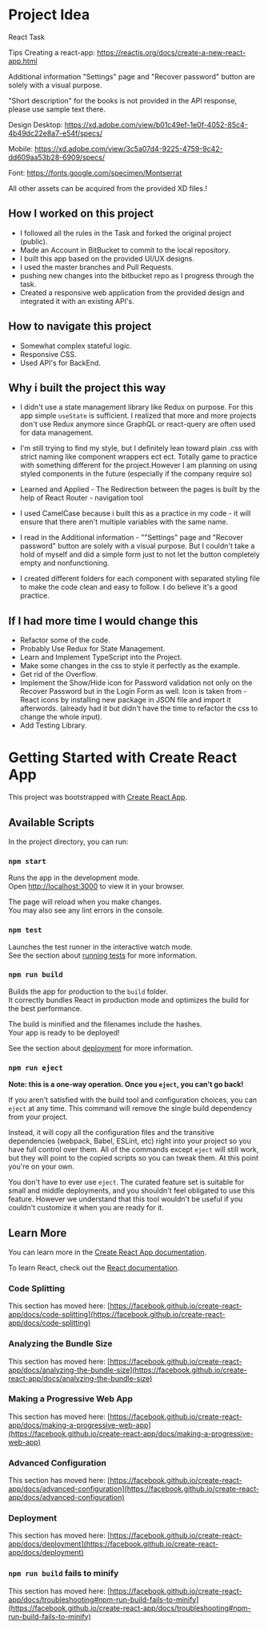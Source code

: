 # Project Idea

React Task

Tips
Creating a react-app: https://reactjs.org/docs/create-a-new-react-app.html

Additional information
"Settings" page and "Recover password" button are solely with a visual purpose.

"Short description" for the books is not provided in the API response, please use sample text there.

Design
Desktop: https://xd.adobe.com/view/b01c49ef-1e0f-4052-85c4-4b49dc22e8a7-e54f/specs/

Mobile: https://xd.adobe.com/view/3c5a07d4-9225-4759-9c42-dd609aa53b28-6909/specs/

Font: https://fonts.google.com/specimen/Montserrat

All other assets can be acquired from the provided XD files.!

## How I worked on this project

- I followed all the rules in the Task and forked the original project (public).
- Made an Account in BitBucket to commit to the local repository.
- I built this app based on the provided UI/UX designs.
- I used the master branches and Pull Requests.
- pushing new changes into the bitbucket repo as I progress through the task.
- Created a responsive web application from the provided design and integrated it with an existing API's.

## How to navigate this project

- Somewhat complex stateful logic.
- Responsive CSS.
- Used API's for BackEnd.
​
## Why i built the project this way
- I didn't use a state management library like Redux on purpose. For this app simple `useState` is sufficient. I realized that more and more projects don't use Redux anymore since GraphQL or react-query are often used for data management.

- I'm still trying to find my style, but I definitely lean toward plain .css with strict naming like component wrappers ect ect.
Totally game to practice with something different for the project.However I am planning on using styled components in the future (especially if the company require so)

- Learned and Applied - The Redirection between the pages is built by the help of React Router - navigation tool

- I used CamelCase because i built this as a practice in my code -  it will ensure that there aren't multiple variables with the same name.

- I read in the Additional information - ""Settings" page and "Recover password" button are solely with a visual purpose. But I couldn't take a hold of myself and did a simple form just to not let the button completely empty and nonfunctioning.


- I created different folders for each component with separated styling file to make the code clean and easy to follow. I do believe it's a good practice. 

## If I had more time I would change this

- Refactor some of the code.
- Probably Use Redux for State Management.
- Learn and Implement TypeScript into the Project.
- Make some changes in the css to style it perfectly as the example.
- Get rid of the Overflow.
- Implement the Show/Hide icon for Password validation not only on the Recover Password but in the Login Form as well. Icon is taken from - React icons by installing new package in JSON file and import it afterwords. (already had it but didn't have the time to refactor the css to change the whole input).
- Add Testing Library.


# Getting Started with Create React App

This project was bootstrapped with [Create React App](https://github.com/facebook/create-react-app).

## Available Scripts

In the project directory, you can run:

### `npm start`

Runs the app in the development mode.\
Open [http://localhost:3000](http://localhost:3000) to view it in your browser.

The page will reload when you make changes.\
You may also see any lint errors in the console.

### `npm test`

Launches the test runner in the interactive watch mode.\
See the section about [running tests](https://facebook.github.io/create-react-app/docs/running-tests) for more information.

### `npm run build`

Builds the app for production to the `build` folder.\
It correctly bundles React in production mode and optimizes the build for the best performance.

The build is minified and the filenames include the hashes.\
Your app is ready to be deployed!

See the section about [deployment](https://facebook.github.io/create-react-app/docs/deployment) for more information.

### `npm run eject`

**Note: this is a one-way operation. Once you `eject`, you can't go back!**

If you aren't satisfied with the build tool and configuration choices, you can `eject` at any time. This command will remove the single build dependency from your project.

Instead, it will copy all the configuration files and the transitive dependencies (webpack, Babel, ESLint, etc) right into your project so you have full control over them. All of the commands except `eject` will still work, but they will point to the copied scripts so you can tweak them. At this point you're on your own.

You don't have to ever use `eject`. The curated feature set is suitable for small and middle deployments, and you shouldn't feel obligated to use this feature. However we understand that this tool wouldn't be useful if you couldn't customize it when you are ready for it.

## Learn More

You can learn more in the [Create React App documentation](https://facebook.github.io/create-react-app/docs/getting-started).

To learn React, check out the [React documentation](https://reactjs.org/).

### Code Splitting

This section has moved here: [https://facebook.github.io/create-react-app/docs/code-splitting](https://facebook.github.io/create-react-app/docs/code-splitting)

### Analyzing the Bundle Size

This section has moved here: [https://facebook.github.io/create-react-app/docs/analyzing-the-bundle-size](https://facebook.github.io/create-react-app/docs/analyzing-the-bundle-size)

### Making a Progressive Web App

This section has moved here: [https://facebook.github.io/create-react-app/docs/making-a-progressive-web-app](https://facebook.github.io/create-react-app/docs/making-a-progressive-web-app)

### Advanced Configuration

This section has moved here: [https://facebook.github.io/create-react-app/docs/advanced-configuration](https://facebook.github.io/create-react-app/docs/advanced-configuration)

### Deployment

This section has moved here: [https://facebook.github.io/create-react-app/docs/deployment](https://facebook.github.io/create-react-app/docs/deployment)

### `npm run build` fails to minify

This section has moved here: [https://facebook.github.io/create-react-app/docs/troubleshooting#npm-run-build-fails-to-minify](https://facebook.github.io/create-react-app/docs/troubleshooting#npm-run-build-fails-to-minify)
